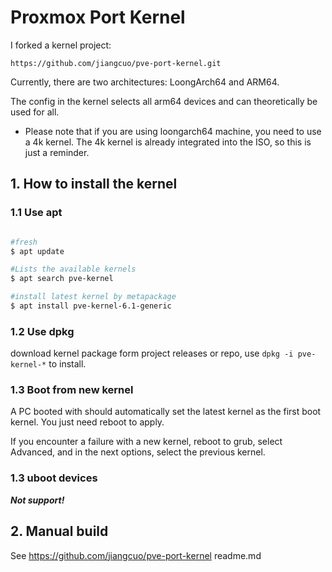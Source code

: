 # Proxmox Port Kernel

I forked a kernel project:

 `https://github.com/jiangcuo/pve-port-kernel.git`

Currently, there are two architectures: LoongArch64 and ARM64.

The config in the kernel selects all arm64 devices and can theoretically be used for all.

* Please note that if you are using  loongarch64 machine, you need to use a 4k kernel. The 4k kernel is already integrated into the ISO, so this is just a reminder.


## 1. How to install the kernel

### 1.1 Use apt

```bash

#fresh 
$ apt update

#Lists the available kernels
$ apt search pve-kernel

#install latest kernel by metapackage
$ apt install pve-kernel-6.1-generic
```

### 1.2 Use dpkg

download kernel package form project releases or repo, use
`dpkg -i pve-kernel-*` to install.

### 1.3 Boot from new kernel

A PC booted with  should automatically  set the latest kernel as the first boot kernel. You just need reboot to apply.

If you encounter a failure with a new kernel, reboot to grub, select Advanced, and in the next options, select the previous kernel.


### 1.3 uboot devices

***Not support!***

## 2. Manual build

See https://github.com/jiangcuo/pve-port-kernel readme.md


